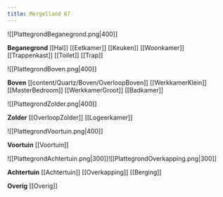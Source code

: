 ```yaml
---
title: Mergelland 67
---
```

![[PlattegrondBeganegrond.png|400]]

**Beganegrond**
[[Hal]]
[[Eetkamer]]
[[Keuken]]
[[Woonkamer]]
[[Trappenkast]]
[[Toilet]]
[[Trap]]

![[PlattegrondBoven.png|400]]

**Boven**
[[content/Quartz/Boven/OverloopBoven]]
[[WerkkamerKlein]]
[[MasterBedroom]]
[[WerkkamerGroot]]
[[Badkamer]]

![[PlattegrondZolder.png|400]]

**Zolder**
[[OverloopZolder]]
[[Logeerkamer]]

![[PlattegrondVoortuin.png|400]]

**Voortuin**
[[Voortuin]]

![[PlattegrondAchtertuin.png|300]]![[PlattegrondOverkapping.png|300]]


**Achtertuin**
[[Achtertuin]]
[[Overkapping]]
[[Berging]]

**Overig**
[[Overig]]



